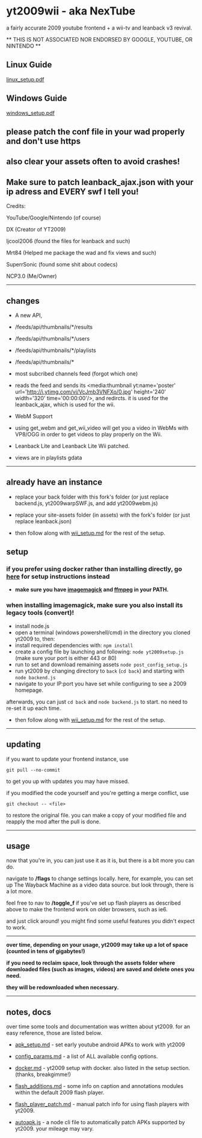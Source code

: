 # yt2009wii - aka NexTube

a fairly accurate 2009 youtube frontend + a wii-tv and leanback v3 revival.

**
THIS IS NOT ASSOCIATED NOR ENDORSED BY GOOGLE, YOUTUBE, OR NINTENDO
**

## Linux Guide ##

[linux_setup.pdf](linux_setup.pdf)

## Windows Guide ##

[windows_setup.pdf](windows_setup.pdf)

## please patch the conf file in your wad properly and don't use https ##

## also clear your assets often to avoid crashes! 

## Make sure to patch leanback_ajax.json with your ip adress and EVERY swf I tell you!

Credits:

YouTube/Google/Nintendo (of course)

DX (Creator of YT2009)

ljcool2006 (found the files for leanback and such)

Mrt84 (Helped me package the wad and fix views and such)

SuperrSonic (found some shit about codecs)

NCP3.0 (Me/Owner)

---

## changes

- A new API,

- /feeds/api/thumbnails/*/results 

- /feeds/api/thumbnails/*/users

- /feeds/api/thumbnails/*/playlists

- /feeds/api/thumbnails/*

- most subcribed channels feed (forgot which one)

- reads the feed and sends its <media:thumbnail yt:name='poster' url='http://i.ytimg.com/vi/VcJmb3VNFXo/0.jpg' height='240' width='320' time='00:00:00'/>, and redircts.
it is used for the leanback_ajax, which is used for the wii.

- WebM Support 

- using get_webm and get_wii_video will get you a video in WebMs with VP8/OGG in order to get videos to play properly on the Wii.

- Leanback Lite and Leanback Lite Wii patched.

- views are in playlists gdata

---

## already have an instance 

- replace your back folder with this fork's folder (or just replace backend.js, yt2009warpSWF.js, and add yt2009webm.js)
- replace your site-assets folder (in assets) with the fork's folder (or just replace leanback.json)

- then follow along with [wii_setup.md](wii_setup.md) for the rest of the setup.

## setup
### if you prefer using docker rather than installing directly, go [here](docker.md) for setup instructions instead

- **make sure you have [imagemagick](https://imagemagick.org/) and [ffmpeg](https://ffmpeg.org/) in your PATH.**

### when installing imagemagick, make sure you also install its legacy tools (convert)! 

- install node.js
- open a terminal (windows powershell/cmd) in the directory you cloned yt2009 to, then:
- install required dependencies with: `npm install`
- create a config file by launching and following: `node yt2009setup.js` (make sure your port is either 443 or 80)
- run to set and download remaining assets `node post_config_setup.js` 
- run yt2009 by changing directory to `back` (`cd back`) and starting with `node backend.js`
- navigate to your IP:port you have set while configuring to see a 2009 homepage.

afterwards, you can just `cd back` and `node backend.js` to start. no need to re-set it up each time.

- then follow along with [wii_setup.md](wii_setup.md) for the rest of the setup.

---

## updating

if you want to update your frontend instance, use

```
git pull --no-commit
```

to get you up with updates you may have missed.

if you modified the code yourself and you're getting a merge conflict, use

```
git checkout -- <file>
```

to restore the original file. you can make a copy of your modified file and reapply the mod after the pull is done.

---

## usage

now that you're in, you can just use it as it is, but there is a bit more you can do.

navigate to **/flags** to change settings locally. here, for example, you can set up The Wayback Machine as a video data source. but look through, there is a lot more.

feel free to nav to **/toggle_f** if you've set up flash players as described above to make the frontend work on older browsers, such as ie6.

and just click around! you might find some useful features you didn't expect to work.

---

**over time, depending on your usage, yt2009 may take up a lot of space (counted in tens of gigabytes!)**

**if you need to reclaim space, look through the assets folder where downloaded files (such as images, videos) are saved and delete ones you need.**

**they will be redownloaded when necessary.**

---

## notes, docs

over time some tools and documentation was written about yt2009. for an easy reference, those are listed below.

- [apk_setup.md](apk_setup.md) - set early youtube android APKs to work with yt2009
- [config_params.md](config_params.md) - a list of ALL available config options.
- [docker.md](docker.md) - yt2009 setup with docker. also listed in the setup section. (thanks, breakgimme!)
- [flash_additions.md](flash_additions.md) - some info on caption and annotations modules within the default 2009 flash player.
- [flash_player_patch.md](flash_player_patch.md) - manual patch info for using flash players with yt2009.


- [autoapk.js](autoapk.js) - a node cli file to automatically patch APKs supported by yt2009. your mileage may vary.
